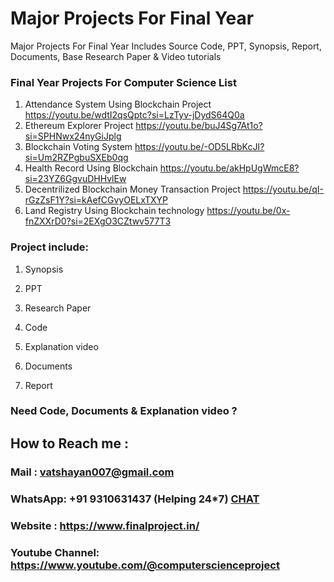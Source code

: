 # Major Projects For Final Year
Major Projects For Final Year Includes Source Code, PPT, Synopsis, Report, Documents, Base Research Paper &amp; Video tutorials

### Final Year Projects For Computer Science List

1. Attendance System Using Blockchain Project	https://youtu.be/wdtI2qsQptc?si=LzTyv-jDydS64Q0a
2. Ethereum Explorer Project	https://youtu.be/buJ4Sg7At1o?si=SPHNwx24nyGiJplg
3. Blockchain Voting System	https://youtu.be/-OD5LRbKcJI?si=Um2RZPgbuSXEb0qg
4. Health Record Using Blockchain	https://youtu.be/akHpUgWmcE8?si=23YZ6GgvuDHHvlEw
5. Decentrilized Blockchain Money Transaction Project 	https://youtu.be/qI-rGzZsF1Y?si=kAefCGvyOELxTXYP
6. Land Registry Using Blockchain technology	https://youtu.be/0x-fnZXXrD0?si=2EXgO3CZtwv577T3

### Project include: 

1. Synopsis

2. PPT

3. Research Paper


4. Code

5. Explanation video

6. Documents

7. Report


### Need Code, Documents & Explanation video ? 

## How to Reach me :

### Mail : vatshayan007@gmail.com 

### WhatsApp: +91 9310631437 (Helping 24*7) **[CHAT](https://wa.me/message/CHWN2AHCPMAZK1)** 

### Website : https://www.finalproject.in/

### Youtube Channel: https://www.youtube.com/@computerscienceproject   
